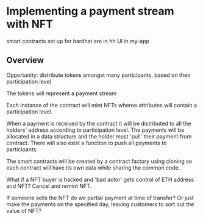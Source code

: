 # Implementing a payment stream with NFT

smart contracts set up for hardhat are in hh
UI in my-app

## Overview

Opportunity: distribute tokens amongst many participants, based on their participation level

The tokens will represent a payment stream
	
Each instance of the contract will mint NFTs wheree attributes will contain a participation level.

When a payment is received by the contract it will be distributed to all the holders' address according to participation level.  The payments will be allocated in a data structure and the holder must 'pull' their payment from contract.  There will also exist a function to push all payments to participants.

The smart contracts will be created by a contract factory using cloning so each contract will have its own data while sharing the common code.

What if a NFT buyer is hacked and 'bad actor' gets control of ETH address and NFT?
Cancel and remint NFT.

If someone sells the NFT do we partial payment at time of transfer? Or just make the payments on the specified day, leaving customers to sort out the value of NFT?
